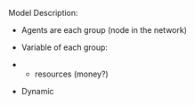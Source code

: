 Model Description:

* Agents are each group (node in the network)

* Variable of each group:
* + resources (money?)

* Dynamic
